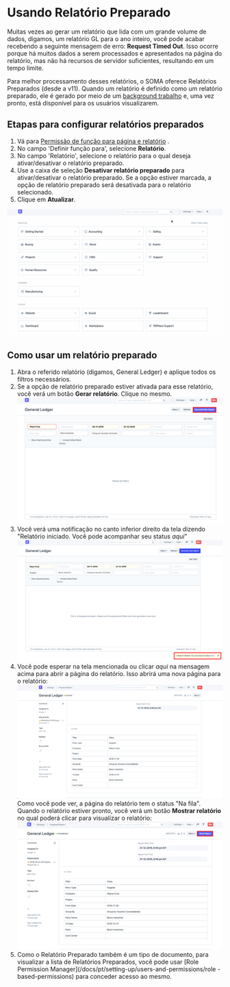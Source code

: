 # Usando Relatório Preparado


Muitas vezes ao gerar um relatório que lida com um grande volume de dados, digamos, um relatório GL para o ano inteiro, você pode acabar recebendo a seguinte mensagem de erro: **Request Timed Out**. Isso ocorre porque há muitos dados a serem processados ​​e apresentados na página do relatório, mas não há recursos de servidor suficientes, resultando em um tempo limite.


Para melhor processamento desses relatórios, o SOMA oferece Relatórios Preparados (desde a v11). Quando um relatório é definido como um relatório preparado, ele é gerado por meio de um [background trabalho](https://frappe.io/docs/v13/user/en/guides/app-development/running-background-jobs) e, uma vez pronto, está disponível para os usuários visualizarem.


## Etapas para configurar relatórios preparados


1. Vá para [Permissão de função para página e relatório](/docs/pt/setting-up/users-and-permissions/role-permission-for-page-and-report) .
2. No campo 'Definir função para', selecione **Relatório**.
3. No campo 'Relatório', selecione o relatório para o qual deseja ativar/desativar o relatório preparado.
4. Use a caixa de seleção **Desativar relatório preparado** para ativar/desativar o relatório preparado. Se a opção estiver marcada, a opção de relatório preparado será desativada para o relatório selecionado.
5. Clique em **Atualizar**.


![Configurar relatório preparado](/files/set-prep-report.gif)


## Como usar um relatório preparado


1. Abra o referido relatório (digamos, General Ledger) e aplique todos os filtros necessários.
2. Se a opção de relatório preparado estiver ativada para esse relatório, você verá um botão **Gerar relatório**. Clique no mesmo.
![Gerar relatório preparado](/files/prepared-report-generate.png)
3. Você verá uma notificação no canto inferior direito da tela dizendo "Relatório iniciado. Você pode acompanhar seu status *aqui*"
![Relatório preparado iniciado](/files/prepared-report-bg.png)
4. Você pode esperar na tela mencionada ou clicar *aqui* na mensagem acima para abrir a página do relatório. Isso abrirá uma nova página para o relatório:
![Relatório preparado na fila](/files/prepared-report-queued.png)
Como você pode ver, a página do relatório tem o status "Na fila". Quando o relatório estiver pronto, você verá um botão **Mostrar relatório** no qual poderá clicar para visualizar o relatório:
 ![Relatório preparado iniciado](/files/prepared-report-page.png)
5. Como o Relatório Preparado também é um tipo de documento, para visualizar a lista de Relatórios Preparados, você pode usar [Role Permission Manager](/docs/pt/setting-up/users-and-permissions/role -based-permissions) para conceder acesso ao mesmo.
